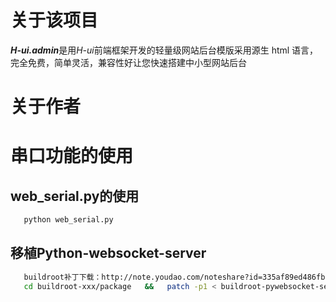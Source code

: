 # 关于该项目

***H-ui.admin***是用*H-ui*前端框架开发的轻量级网站后台模版采用源生 html 语言，完全免费，简单灵活，兼容性好让您快速搭建中小型网站后台

# 关于作者

# 串口功能的使用
  ## web_serial.py的使用
 ```sh
    python web_serial.py 
 ```
  ## 移植Python-websocket-server
 ```sh
    buildroot补丁下载：http://note.youdao.com/noteshare?id=335af89ed486fb5a5ab7fa1a370aa671&sub=8DE7CB7BF5874D1F93784C726C18C986
    cd buildroot-xxx/package   &&   patch -p1 < buildroot-pywebsocket-server.parth
 ```
